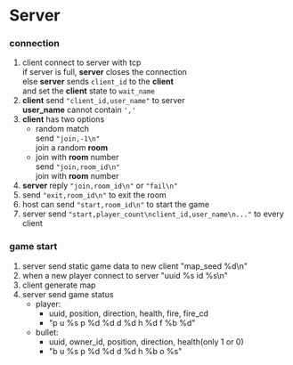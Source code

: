 # Server
### connection
1. client connect to server with tcp\
if server is full, **server** closes the connection\
else **server** sends ```client_id``` to the **client**\
and set the **client** state to ```wait_name```
2. **client** send ```"client_id,user_name"``` to server\
**user_name** cannot contain ```','```
3. **client** has two options
    - random match\
        send ```"join,-1\n"```\
        join a random **room**
    - join with **room** number\
        send ```"join,room_id\n"```\
        join with **room** number
4. **server** reply ```"join,room_id\n"``` or ```"fail\n"```
5. send ```"exit,room_id\n"``` to exit the room
6. host can send ```"start,room_id\n"``` to start the game
7. server send ```"start,player_count\nclient_id,user_name\n..."``` to every client

### game start
1. server send static game data to new client
"map_seed %d\n"
2. when a new player connect to server
"uuid %s id %s\n"
3. client generate map
4. server send game status
    - player:
        - uuid, position, direction, health, fire, fire_cd
        - "p u %s p %d %d d %d h %d f %b %d"
    - bullet: 
        - uuid, owner_id, position, direction, health(only 1 or 0)
        - "b u %s p %d %d d %d h %b o %s"
